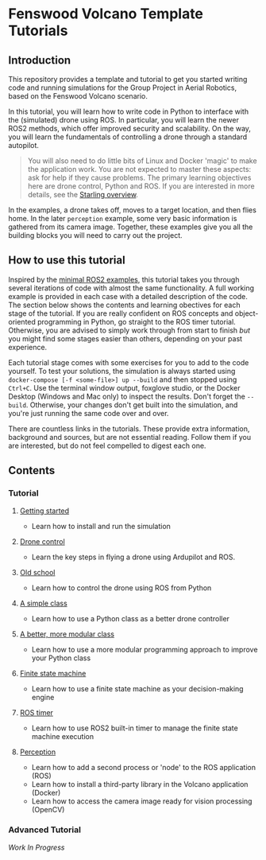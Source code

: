 # Fenswood Volcano Template Tutorials

## Introduction

This repository provides a template and tutorial to get you started writing code and running simulations for the Group Project in Aerial Robotics, based on the Fenswood Volcano scenario.

In this tutorial, you will learn how to write code in Python to interface with the (simulated) drone using ROS.  In particular, you will learn the newer ROS2 methods, which offer improved security and scalability.  On the way, you will learn the fundamentals of controlling a drone through a standard autopilot.

> You will also need to do little bits of Linux and Docker 'magic' to make the application work.  You are not expected to master these aspects: ask for help if they cause problems.  The primary learning objectives here are drone control, Python and ROS.  If you are interested in more details, see the [Starling overview](starling.md).

In the examples, a drone takes off, moves to a target location, and then flies home.  In the later `perception` example, some very basic information is gathered from its camera image.  Together, these examples give you all the building blocks you will need to carry out the project.

## How to use this tutorial

Inspired by the [minimal ROS2 examples](https://github.com/ros2/examples/tree/master/rclpy/topics/minimal_subscriber/examples_rclpy_minimal_subscriber), this tutorial takes you through several iterations of code with almost the same functionality.  A full working example is provided in each case with a detailed description of the code.  The section below shows the contents and learning obectives for each stage of the tutorial.  If you are really confident on ROS concepts and object-oriented programming in Python, go straight to the ROS timer tutorial.  Otherwise, you are advised to simply work through from start to finish _but_ you might find some stages easier than others, depending on your past experience.

Each tutorial stage comes with some exercises for you to add to the code yourself.  To test your solutions, the simulation is always started using `docker-compose [-f <some-file>] up --build` and then stopped using `Ctrl+C`.  Use the terminal window output, foxglove studio, or the Docker Desktop (Windows and Mac only) to inspect the results.  Don't forget the `--build`.  Otherwise, your changes don't get built into the simulation, and you're just running the same code over and over.

There are countless links in the tutorials.  These provide extra information, background and sources, but are not essential reading.  Follow them if you are interested, but do not feel compelled to digest each one.

## Contents

### Tutorial

1. [Getting started](tutorial/getting_started.md)
    - Learn how to install and run the simulation

1. [Drone control](tutorial/drone_control.md)
    - Learn the key steps in flying a drone using Ardupilot and ROS.

2. [Old school](tutorial/old_school.md)
    - Learn how to control the drone using ROS from Python

3. [A simple class](tutorial/simple_class.md)
    - Learn how to use a Python class as a better drone controller

4. [A better, more modular class](tutorial/modular.md)
    - Learn how to use a more modular programming approach to improve your Python class

5. [Finite state machine](tutorial/finite_state.md)
    - Learn how to use a finite state machine as your decision-making engine

6. [ROS timer](tutorial/ros_timer.md)
    - Learn how to use ROS2 built-in timer to manage the finite state machine execution

7. [Perception](tutorial/perception.md)
    - Learn how to add a second process or 'node' to the ROS application (ROS)
    - Learn how to install a third-party library in the Volcano application (Docker)
    - Learn how to access the camera image ready for vision processing (OpenCV)

### Advanced Tutorial

*Work In Progress*
